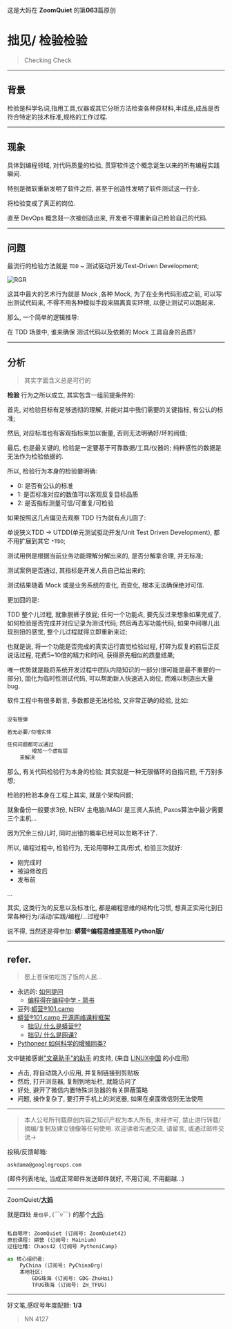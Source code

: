 这是大妈在 **ZoomQuiet** 的第**063**篇原创

# 拙见/ 检验检验
> Checking Check

-------------
## 背景

检验是科学名词,指用工具,仪器或其它分析方法检查各种原材料,半成品,成品是否符合特定的技术标准,规格的工作过程. 


-------------
## 现象

具体到编程领域, 
对代码质量的检验, 贯穿软件这个概念诞生以来的所有编程实践瞬间.

特别是微软重新发明了软件之后,
甚至于创造性发明了软件测试这一行业.

将检验变成了真正的岗位.

直至 DevOps 概念叕一次被创造出来,
开发者不得重新自己检验自己的代码.

-------------
## 问题

最流行的检验方法就是 `TDD` ~ 测试驱动开发/Test-Driven Development;


![RGR](http://ydlj.zoomquiet.top/ipic/2020-09-05-TDD-RGR.jpg)

这其中最大的艺术行为就是 Mock ,各种 Mock,
为了在业务代码形成之前, 
可以写出测试代码来,
不得不用各种模拟手段来隔离真实环境, 以便让测试可以跑起来.

那么, 一个简单的逻辑推导:

在 TDD 场景中, 谁来确保 测试代码以及依赖的 Mock 工具自身的品质?

-------------
## 分析
> 其实字面含义总是可行的

**检验** 行为之所以成立, 其实包含一组前提条件的:

首先, 对检验目标有足够透彻的理解, 并能对其中我们需要的关键指标, 有公认的标准;

然后, 对应标准也有客观指标来加以衡量, 否则无法明确好/坏的阀值;

最后, 也是最关键的, 检验是一定要基于可靠数据/工具/仪器的;
纯粹感性的数据是无法作为检验依据的.

所以, 检验行为本身的检验嘦明确:

- 0: 是否有公认的标准
- 1: 是否标准对应的数值可以客观反复目标品质
- 2: 是否指标测量可信/可重复/可检验


如果按照这几点偏见去观察 TDD 行为就有点儿囧了:

单说狭义TDD -> UTDD(单元测试驱动开发/Unit Test Driven Development),
都不用扩展到其它 `*TDD`;

测试用例是根据当前业务功能理解分解出来的, 是否分解拿合理, 并无标准;

测试案例是否通过, 其指标是开发人员自己给出来的;

测试结果随着 Mock 或是业务系统的变化, 而变化, 根本无法确保绝对可信.

更加囧的是:

TDD 整个儿过程, 就象脱裤子放屁;
任何一个功能点, 要先反过来想象如果完成了, 如何检验是否完成并对应记录为测试代码;
然后再去写功能代码, 如果中间哪儿出现别扭的感觉, 整个儿过程就得立即重新来过;

也就是说, 将一个功能是否完成的真实运行直觉检验过程,
打碎为反复的前后正反说话过程,
花费5~10倍的精力和时间,
获得原先相似的质量结果;

唯一优势就是能将系统开发过程中团队内隐知识的一部分(很可能是最不重要的一部分),
固化为临时性测试代码,
可以帮助新人快速进入岗位, 而难以制造出大量 bug.


软件工程中有很多断言, 多数都是无法检验, 又非常正确的经验,
比如:

```python

没有银弹

若无必要/勿增实体

任何问题都可以通过
        增加一个虚拟层
    来解决

```

那么, 有关代码检验行为本身的检验;
其实就是一种无限循环的自指问题,
千万别多想;

检验的检验本身在工程上其实, 就是个架构问题;

就象备份一般要求3份,
NERV 主电脑/MAGI 是三贤人系统,
Paxos算法中最少需要三个主机...

因为冗余三份儿时, 同时出错的概率已经可以忽略不计了.

所以, 编程过程中, 检验行为, 无论用哪种工具/形式,
检验三次就好:

- 刚完成时
- 被迫修改后
- 发布前


...


其实, 这类行为的反思以及标准化,
都是编程思维的结构化习惯, 
想真正实用化到日常各种行为/活动/实践/编程/...过程中?

说不得, 当然还是得参加: **蟒营®编程思维提高班 Python版/**





-------------
## refer.
> 愿上苍保佑吃饱了饭的人民...

- 永远的: [如何提问](https://gitlab.com/101camp/2py/tasks/wikis/HandBooks/Hb4Ask)
    + [编程得在编程中学 - 简书](https://www.jianshu.com/p/7314179ac730)
- 豆列:[蟒营®101.camp](https://www.douban.com/doulist/119293075/)
- [蟒营®101.camp 开源网络课程框架](https://doc.101.camp/)
    + [拙见/ 什么是蟒营®?](https://mp.weixin.qq.com/s/8hG366zSBNVWAcHA_zEAYA)
    + [拙见/ 什么是网课?](https://mp.weixin.qq.com/s/X3t3FtBGeZuZ76DRxoW9fA)
- [Pythoneer 如何科学的增殖同类?](https://blog.101.camp/nc/181012-preNC-pythoneer-growthup/)



文中链接感谢["文章助手"的助手](https://linux.cn/static/tools/a.html) 的支持,
(来自 [LINUX中国]((https://linux.cn/article-11850-1.html)) 的小应用)

- 点击, 将自动跳入小应用, 并复制链接到剪贴板
- 然后, 打开浏览器, 复制到地址栏, 就能访问了
- 好处, 避开了微信内置特殊浏览器的有关屏蔽策略
- 问题, 操作复杂了, 要打开手机上的浏览器, 如果在桌面微信则无法使用


-------------
> 本人公号所刊载原创内容之知识产权为本人所有,
> 未经许可, 禁止进行转载/摘编/复制及建立镜像等任何使用.
> 欢迎读者沟通交流, 请留言, 或通过邮件交流->

投稿/反馈邮箱:

    askdama@googlegroups.com


(邮件列表地址, 
当成正常邮件发送邮件就好, 不用订阅, 不用翻越...)

-------------

ZoomQuiet/**[大妈](https://mp.weixin.qq.com/s/N5TuRRbF485D4Q90XdDA7g)**

就是四处 `是也乎,(￣▽￣)` 的那个[大妈](https://mp.weixin.qq.com/s/N5TuRRbF485D4Q90XdDA7g):


```python

私自嗯哼: ZoomQuiet (订阅号: ZoomQuiet42)
原创课程: 蟒营 (订阅号: Mainium)
过往吐糟: Chaos42 (订阅号 PythoniCamp)

as 核心组织者:
    PyChina (订阅号: PyChinaOrg)
    本地社区: 
        GDG珠海 (订阅号: GDG-ZhuHai)
        TFUG珠海 (订阅号: ZH_TFUG)
```

-------------
好文笔,感叹号年度配额: **1/3**

> NN 4127



